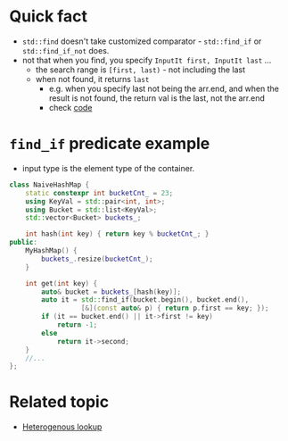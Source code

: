 # Quick fact
* `std::find` doesn't take customized comparator - `std::find_if` or `std::find_if_not` does.
* not that when you find, you specify `InputIt first, InputIt last` ...
  * the search range is `[first, last)` - not including the last
  * when not found, it returns `last`
    *  e.g. when you specify last not being the arr.end, and when the result is not found, the return val is the last, not the arr.end
    *  check [code](find_example.h)

# `find_if` predicate example
- input type is the element type of the container.
```cpp
class NaiveHashMap {
    static constexpr int bucketCnt_ = 23;
    using KeyVal = std::pair<int, int>;
    using Bucket = std::list<KeyVal>;
    std::vector<Bucket> buckets_;

    int hash(int key) { return key % bucketCnt_; }
public:
    MyHashMap() {
        buckets_.resize(bucketCnt_);
    }

    int get(int key) {
        auto& bucket = buckets_[hash(key)];
        auto it = std::find_if(bucket.begin(), bucket.end(),
                  [&](const auto& p) { return p.first == key; });
        if (it == bucket.end() || it->first != key)
            return -1;
        else
            return it->second;
    }
    //...
};
```

# Related topic
- [Heterogenous lookup](heterogenous_lookup.md)